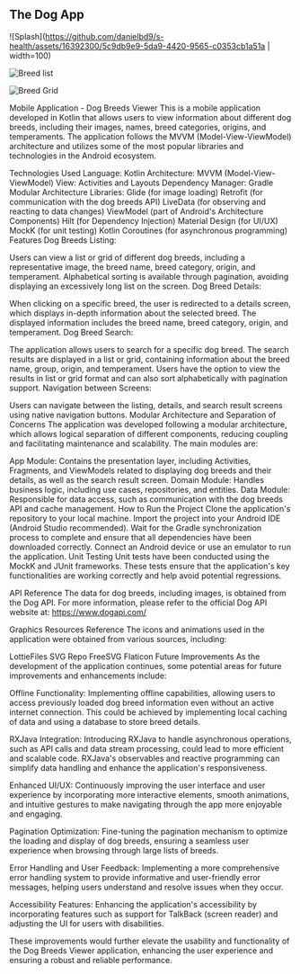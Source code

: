 ## The Dog App

![Splash](https://github.com/danielbd9/s-health/assets/16392300/5c9db9e9-5da9-4420-9565-c0353cb1a51a | width=100)

![Breed list](https://github.com/danielbd9/s-health/assets/16392300/7344eca5-ec07-4fd0-ab27-18e5184b5f01)

![Breed Grid](https://github.com/danielbd9/s-health/assets/16392300/44b3682c-17da-4a89-8267-d261b563aad7)


Mobile Application - Dog Breeds Viewer
This is a mobile application developed in Kotlin that allows users to view information about different dog breeds, including their images, names, breed categories, origins, and temperaments. The application follows the MVVM (Model-View-ViewModel) architecture and utilizes some of the most popular libraries and technologies in the Android ecosystem.

Technologies Used
Language: Kotlin
Architecture: MVVM (Model-View-ViewModel)
View: Activities and Layouts
Dependency Manager: Gradle
Modular Architecture
Libraries:
Glide (for image loading)
Retrofit (for communication with the dog breeds API)
LiveData (for observing and reacting to data changes)
ViewModel (part of Android's Architecture Components)
Hilt (for Dependency Injection)
Material Design (for UI/UX)
MockK (for unit testing)
Kotlin Coroutines (for asynchronous programming)
Features
Dog Breeds Listing:

Users can view a list or grid of different dog breeds, including a representative image, the breed name, breed category, origin, and temperament.
Alphabetical sorting is available through pagination, avoiding displaying an excessively long list on the screen.
Dog Breed Details:

When clicking on a specific breed, the user is redirected to a details screen, which displays in-depth information about the selected breed.
The displayed information includes the breed name, breed category, origin, and temperament.
Dog Breed Search:

The application allows users to search for a specific dog breed.
The search results are displayed in a list or grid, containing information about the breed name, group, origin, and temperament.
Users have the option to view the results in list or grid format and can also sort alphabetically with pagination support.
Navigation between Screens:

Users can navigate between the listing, details, and search result screens using native navigation buttons.
Modular Architecture and Separation of Concerns
The application was developed following a modular architecture, which allows logical separation of different components, reducing coupling and facilitating maintenance and scalability. The main modules are:

App Module: Contains the presentation layer, including Activities, Fragments, and ViewModels related to displaying dog breeds and their details, as well as the search result screen.
Domain Module: Handles business logic, including use cases, repositories, and entities.
Data Module: Responsible for data access, such as communication with the dog breeds API and cache management.
How to Run the Project
Clone the application's repository to your local machine.
Import the project into your Android IDE (Android Studio recommended).
Wait for the Gradle synchronization process to complete and ensure that all dependencies have been downloaded correctly.
Connect an Android device or use an emulator to run the application.
Unit Testing
Unit tests have been conducted using the MockK and JUnit frameworks. These tests ensure that the application's key functionalities are working correctly and help avoid potential regressions.

API Reference
The data for dog breeds, including images, is obtained from the Dog API. For more information, please refer to the official Dog API website at: https://www.dogapi.com/

Graphics Resources Reference
The icons and animations used in the application were obtained from various sources, including:

LottieFiles
SVG Repo
FreeSVG
Flaticon
Future Improvements
As the development of the application continues, some potential areas for future improvements and enhancements include:

Offline Functionality: Implementing offline capabilities, allowing users to access previously loaded dog breed information even without an active internet connection. This could be achieved by implementing local caching of data and using a database to store breed details.

RXJava Integration: Introducing RXJava to handle asynchronous operations, such as API calls and data stream processing, could lead to more efficient and scalable code. RXJava's observables and reactive programming can simplify data handling and enhance the application's responsiveness.

Enhanced UI/UX: Continuously improving the user interface and user experience by incorporating more interactive elements, smooth animations, and intuitive gestures to make navigating through the app more enjoyable and engaging.

Pagination Optimization: Fine-tuning the pagination mechanism to optimize the loading and display of dog breeds, ensuring a seamless user experience when browsing through large lists of breeds.

Error Handling and User Feedback: Implementing a more comprehensive error handling system to provide informative and user-friendly error messages, helping users understand and resolve issues when they occur.

Accessibility Features: Enhancing the application's accessibility by incorporating features such as support for TalkBack (screen reader) and adjusting the UI for users with disabilities.

These improvements would further elevate the usability and functionality of the Dog Breeds Viewer application, enhancing the user experience and ensuring a robust and reliable performance.

